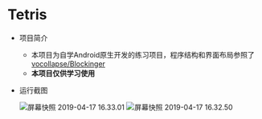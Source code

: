 # Tetris

- 项目简介

  - 本项目为自学Android原生开发的练习项目，程序结构和界面布局参照了[vocollapse/Blockinger](https://github.com/vocollapse/Blockinger.git)
  - **本项目仅供学习使用**

- 运行截图

  ![屏幕快照 2019-04-17 16.33.01](https://ws4.sinaimg.cn/large/006tNc79ly1g25pyamt03j30pm142ka2.jpg)
  ![屏幕快照 2019-04-17 16.32.50](https://ws1.sinaimg.cn/large/006tNc79ly1g25pyjk99ij30oo15aauc.jpg)
